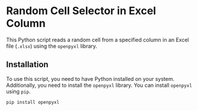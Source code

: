 # Random Cell Selector in Excel Column

This Python script reads a random cell from a specified column in an Excel file (`.xlsx`) using the `openpyxl` library.

## Installation

To use this script, you need to have Python installed on your system. Additionally, you need to install the `openpyxl` library. You can install `openpyxl` using `pip`.

```sh
pip install openpyxl
